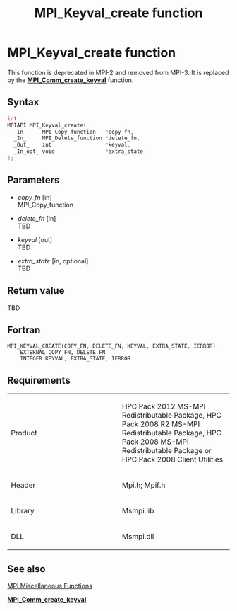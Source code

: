 ﻿---
title: MPI_Keyval_create function
TOCTitle: MPI_Keyval_create function
ms:assetid: 427928ee-84a3-4bbb-9c03-f1b32f5c9b42
ms:mtpsurl: https://msdn.microsoft.com/en-us/library/Dn473430(v=VS.85)
ms:contentKeyID: 59360966
ms.date: 03/28/2018
mtps_version: v=VS.85
f1_keywords:
- MPI_KEYVAL_CREATE
- mpif/MPI_Keyval_create
- mpi/MPI_KEYVAL_CREATE
dev_langs:
- C++
- C
---

# MPI\_Keyval\_create function

This function is deprecated in MPI-2 and removed from MPI-3. It is replaced by the [**MPI\_Comm\_create\_keyval**](mpi-comm-create-keyval-function.md) function.

## Syntax

``` c++
int
MPIAPI MPI_Keyval_create(
  _In_     MPI_Copy_function   *copy_fn,
  _In_     MPI_Delete_function *delete_fn,
  _Out_    int                 *keyval,
  _In_opt_ void                *extra_state
);
```

## Parameters

  - *copy\_fn* \[in\]  
    MPI\_Copy\_function

  - *delete\_fn* \[in\]  
    TBD

  - *keyval* \[out\]  
    TBD

  - *extra\_state* \[in, optional\]  
    TBD

## Return value

TBD

## Fortran

    MPI_KEYVAL_CREATE(COPY_FN, DELETE_FN, KEYVAL, EXTRA_STATE, IERROR)
        EXTERNAL COPY_FN, DELETE_FN
        INTEGER KEYVAL, EXTRA_STATE, IERROR

## Requirements

<table>
<colgroup>
<col style="width: 50%" />
<col style="width: 50%" />
</colgroup>
<tbody>
<tr class="odd">
<td><p>Product</p></td>
<td><p>HPC Pack 2012 MS-MPI Redistributable Package, HPC Pack 2008 R2 MS-MPI Redistributable Package, HPC Pack 2008 MS-MPI Redistributable Package or HPC Pack 2008 Client Utilities</p></td>
</tr>
<tr class="even">
<td><p>Header</p></td>
<td>Mpi.h;
Mpif.h</td>
</tr>
<tr class="odd">
<td><p>Library</p></td>
<td>Msmpi.lib</td>
</tr>
<tr class="even">
<td><p>DLL</p></td>
<td>Msmpi.dll</td>
</tr>
</tbody>
</table>


## See also

[MPI Miscellaneous Functions](mpi-miscellaneous-functions.md)

[**MPI\_Comm\_create\_keyval**](mpi-comm-create-keyval-function.md)

